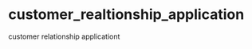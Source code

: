 customer_realtionship_application
=================================

customer relationship applicationt
